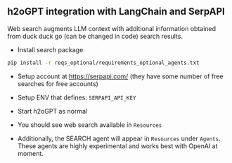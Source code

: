 ## h2oGPT integration with LangChain and SerpAPI

Web search augments LLM context with additional information obtained from duck duck go (can be changed in code) search results.

* Install search package
```bash
pip install -r reqs_optional/requirements_optional_agents.txt
````

* Setup account at https://serpapi.com/ (they have some number of free searches for free accounts)

* Setup ENV that defines: `SERPAPI_API_KEY`

* Start h2oGPT as normal

* You should see web search available in `Resources`

* Additionally, the SEARCH agent will appear in `Resources` under `Agents`.  These agents are highly experimental and works best with OpenAI at moment.
